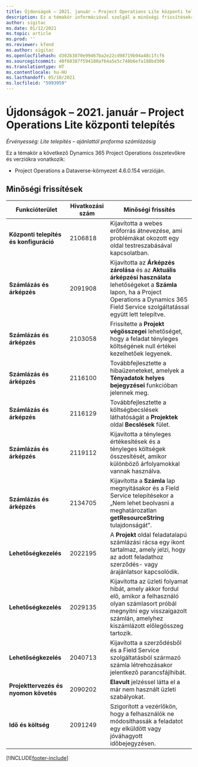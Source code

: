 ```yaml
---
title: Újdonságok – 2021. január – Project Operations Lite központi telepítés
description: Ez a témakör információval szolgál a minőségi frissítésekről, amelyek a Project Operations Lite központi telepítés 2021 januári kiadásában váltak elérhetővé.
author: sigitac
ms.date: 01/12/2021
ms.topic: article
ms.prod: ''
ms.reviewer: kfend
ms.author: sigitac
ms.openlocfilehash: d302b3870e99467ba2e22cd98719b94a48c1fcf6
ms.sourcegitcommit: 40f68387f594180af64a5e5c748b6efa188bd300
ms.translationtype: HT
ms.contentlocale: hu-HU
ms.lasthandoff: 05/10/2021
ms.locfileid: "5993959"
---
```

# <a name="whats-new-january-2021---project-operations-lite-deployment"></a>Újdonságok – 2021. január – Project Operations Lite központi telepítés


_Érvényesség: Lite telepítés – ajánlattól proforma számlázásig_

Ez a témakör a következő Dynamics 365 Project Operations összetevőkre és verziókra vonatkozik:

  - Project Operations a Dataverse-környezet 4.6.0.154 verzióján.
  
## <a name="quality-updates"></a>Minőségi frissítések

| **Funkcióterület** | **Hivatkozási szám** | **Minőségi frissítés** |
| --- | --- | --- |
| **Központi telepítés és konfiguráció** | 2106818 | Kijavította a webes erőforrás átnevezése, ami problémákat okozott egy oldal testreszabásával kapcsolatban. |
| **Számlázás és árképzés** | 2091908 | Kijavította az **Árképzés zárolása** és az **Aktuális árképzési használata** lehetőségeket a **Számla** lapon, ha a Project Operations a Dynamics 365 Field Service szolgáltatással együtt lett telepítve. |
| **Számlázás és árképzés** | 2103058 | Frissítette a **Projekt végösszegei** lehetőséget, hogy a feladat tényleges költségének null értékei kezelhetőek legyenek. |
| **Számlázás és árképzés** | 2116100 | Továbbfejlesztette a hibaüzeneteket, amelyek a **Tényadatok helyes bejegyzései** funkcióban jelennek meg. |
| **Számlázás és árképzés** | 2116129 | Továbbfejlesztette a költségbecslések láthatóságát a **Projektek** oldal **Becslések** fület. |
| **Számlázás és árképzés** | 2119112 | Kijavította a tényleges értékesítések és a tényleges költségek összesítését, amikor különböző árfolyamokkal vannak használva. |
| **Számlázás és árképzés** | 2134705 | Kijavította a **Számla** lap megnyitásakor és a Field Service telepítésekor a „Nem lehet beolvasni a meghatározatlan **getResourceString** tulajdonságát”. |
| **Lehetőségkezelés** | 2022195 | A **Projekt** oldal feladatalapú számlázási rácsa egy ikont tartalmaz, amely jelzi, hogy az adott feladathoz szerződés- vagy árajánlatsor kapcsolódik. |
| **Lehetőségkezelés** | 2029135 | Kijavította az üzleti folyamat hibát, amely akkor fordul elő, amikor a felhasználó olyan számlasort próbál megnyitni egy visszaigazolt számlán, amelyhez kiszámlázott előlegösszeg tartozik. |
| **Lehetőségkezelés** | 2040713 | Kijavította a szerződésből és a Field Service szolgáltatásból származó számla létrehozásakor jelentkező parancsfájlhibát. |
| **Projekttervezés és nyomon követés** | 2090202 | **Elavult** jelzéssel látta el a már nem használt üzleti szabályokat. |
| **Idő és költség** | 2091249 | Szigorított a vezérlőkön, hogy a felhasználók ne módosíthassák a feladatot egy elküldött vagy jóváhagyott időbejegyzésen. |


[!INCLUDE[footer-include](../../includes/footer-banner.md)]